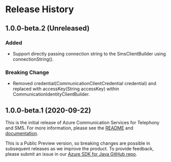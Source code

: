 # Release History

## 1.0.0-beta.2 (Unreleased)

### Added
- Support directly passing connection string to the SmsClientBuilder using connectionString().

### Breaking Change
- Removed credential(CommunicationClientCredential credential) and replaced with 
accessKey(String accessKey) within CommunicationIdentityClientBuilder.

## 1.0.0-beta.1 (2020-09-22)
This is the initial release of Azure Communication Services for Telephony and SMS. For more information, please see the [README][read_me] and [documentation][documentation].

This is a Public Preview version, so breaking changes are possible in subsequent releases as we improve the product. To provide feedback, please submit an issue in our [Azure SDK for Java GitHub repo](https://github.com/Azure/azure-sdk-for-java/issues).

<!-- LINKS -->
[read_me]: https://github.com/Azure/azure-sdk-for-java/blob/master/sdk/communication/azure-communication-sms/README.md
[documentation]: https://docs.microsoft.com/azure/communication-services/quickstarts/telephony-sms/send?pivots=programming-language-java